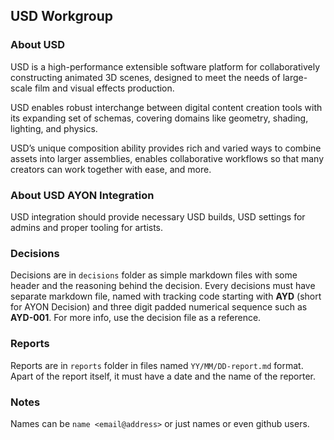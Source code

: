 ## USD Workgroup

### About USD

USD is a high-performance extensible software platform for collaboratively constructing animated 3D scenes, designed to meet the needs of large-scale film and visual effects production.

USD enables robust interchange between digital content creation tools with its expanding set of schemas, covering domains like geometry, shading, lighting, and physics.

USD’s unique composition ability provides rich and varied ways to combine assets into larger assemblies, enables collaborative workflows so that many creators can work together with ease, and more.

### About USD AYON Integration

USD integration should provide necessary USD builds, USD settings for admins and proper tooling for artists.

### Decisions

Decisions are in `decisions` folder as simple markdown files with some header
and the reasoning behind the decision. Every decisions must have separate markdown
file, named with tracking code starting with **AYD** (short for AYON Decision) and three digit padded numerical sequence such as **AYD-001**. For more info, use the decision file as a reference.

### Reports

Reports are in `reports` folder in files named `YY/MM/DD-report.md` format. Apart of the report
itself, it must have a date and the name of the reporter.

### Notes

Names can be `name <email@address>` or just names or even github users.
